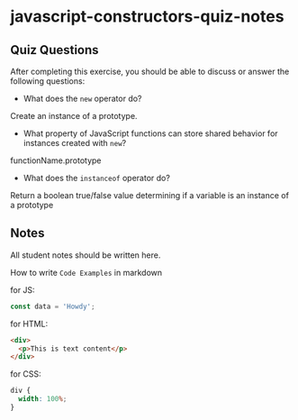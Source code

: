 # javascript-constructors-quiz-notes

## Quiz Questions

After completing this exercise, you should be able to discuss or answer the following questions:

- What does the `new` operator do?

Create an instance of a prototype.

- What property of JavaScript functions can store shared behavior for instances created with `new`?

functionName.prototype

- What does the `instanceof` operator do?

Return a boolean true/false value determining if a variable is an instance of a prototype

## Notes

All student notes should be written here.

How to write `Code Examples` in markdown

for JS:

```javascript
const data = 'Howdy';
```

for HTML:

```html
<div>
  <p>This is text content</p>
</div>
```

for CSS:

```css
div {
  width: 100%;
}
```
